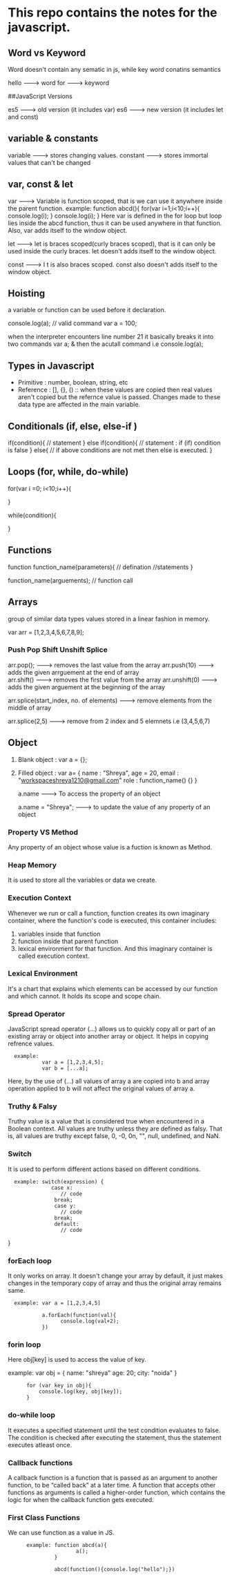 # This repo contains the notes for the javascript.

## Word vs Keyword

Word doesn't contain any sematic in js, while key word conatins semantics

hello ---> word
for ---> keyword

##JavaScript Versions

es5 ---> old version (it includes var)
es6 ---> new version (it includes let and const)

## variable & constants

variable ---> stores changing values. 
constant ---> stores immortal values that can't be changed

## var, const & let

var ---> Variable is function scoped, that is we can use it anywhere inside the parent function.
    example: function abcd(){
                  for(var i=1;i<10;i++){
                     console.log(i);
                  }
               console.log(i);
              }
Here var is defined in the for loop but loop lies inside the abcd function, thus it can be used anywhere in that function.
Also, var adds itself to the window object.

let ---> let is braces scoped(curly braces scoped), that is it can only be used inside the curly braces. let doesn't adds itself to the window object.

const ---> I t is also braces scoped. const also doesn't adds itself to the window object.


## Hoisting

a variable or function can be used before it declaration.

console.log(a); // valid command
var a = 100;

when the interpreter encounters line number 21 it basically breaks it into two commands
var a; & then the acutall command i.e console.log(a);

## Types in Javascript

- Primitive : number, boolean, string, etc
- Reference : [], {}, () :: when these values are copied then real values aren't copied but the refernce value is passed. Changes made to these data type are affected in the main variable.

## Conditionals (if, else, else-if )

if(condition){
// statement
}
else if(condition){
// statement : if (if) condition is false
}
else{
// if above conditions are not met then else is executed.
}

## Loops (for, while, do-while)

for(var i =0; i<10;i++){

}

while(condition){

}

## Functions

function function_name(parameters){ // defination
//statements
}

function_name(arguements); // function call

## Arrays

group of similar data types values stored in a linear fashion in memory.

var arr = [1,2,3,4,5,6,7,8,9];

### Push Pop Shift Unshift Splice

arr.pop(); ---> removes the last value from the array
arr.push(10) ---> adds the given arrguement at the end of array  
 arr.shift() ---> removes the first value from the array
arr.unshift(0) ---> adds the given arguement at the beginning of the array

arr.splice(start_index, no. of elements) ---> remove elements from the middle of array

arr.splice(2,5) ---> remove from 2 index and 5 elemnets i.e (3,4,5,6,7)

## Object

1. Blank object : var a = {};
2. Filled object :
   var a= {
   name : "Shreya",
   age = 20,
   email : "workspaceshreya1210@gmail.com"
   role : function_name() {}
   }

   a.name ---> To access the property of an object

   a.name = "Shreya"; ---> to update the value of any property of an object

### Property VS Method

Any property of an object whose value is a fuction is known as Method.

### Heap Memory

It is used to store all the variables or data we create.

### Execution Context

Whenever we run or call a function, function creates its own imaginary container, where the function's code is executed, this container includes:
1. variables inside that function
2. function inside that parent function
3. lexical environment for that function.
And this imaginary container is called execution context.

### Lexical Environment

It's a chart that explains which elements can be accessed by our function and which cannot. It holds its scope and scope chain.

### Spread Operator

JavaScript spread operator (...) allows us to quickly copy all or part of an existing array or object into another array or object. It helps in copying refrence values.
 
      example:
               var a = [1,2,3,4,5];
               var b = [...a]; 

Here, by the use of (...) all values of array a are copied into b and array operation applied to b will not affect the original values of array a.

### Truthy & Falsy

Truthy value is a value that is considered true when encountered in a Boolean context. All values are truthy unless they are defined as falsy. That is, all values are truthy except false, 0, -0, 0n, "", null, undefined, and NaN.

### Switch

It is used to perform different actions based on different conditions.

      example: switch(expression) {
                  case x:
                     // code 
                   break;
                   case y:
                     // code 
                   break;
                   default:
                     // code 
}

### forEach loop

It only works on array. It doesn't change your array by default, it just makes changes in the temporary copy of array and thus the original array remains same.

      example: var a = [1,2,3,4,5]
                
               a.forEach(function(val){
                     console.log(val+2);
               })

### forin loop

Here obj[key] is used to access the value of key.

example:  var obj = {
              name: "shreya"
              age: 20;
              city: "noida"
          }

          for (var key in obj){
              console.log(key, obj[key]);
          }

### do-while loop

It executes a specified statement until the test condition evaluates to false. The condition is checked after executing the statement, thus the statement executes atleast once.

### Callback functions

A callback function is a function that is passed as an argument to another function, to be “called back” at a later time. A function that accepts other functions as arguments is called a higher-order function, which contains the logic for when the callback function gets executed. 

### First Class Functions

We can use function as a value in JS.

          example: function abcd(a){
                          a();
                   } 
               
                   abcd(function(){console.log("hello");})



